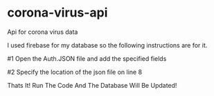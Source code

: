 # corona-virus-api
Api for corona virus data

I used firebase for my database so the following instructions are for it. 

#1
Open the Auth.JSON file and add the specified fields

#2
Specify the location of the json file on line 8

Thats It!
Run The Code And The Database Will Be Updated!
